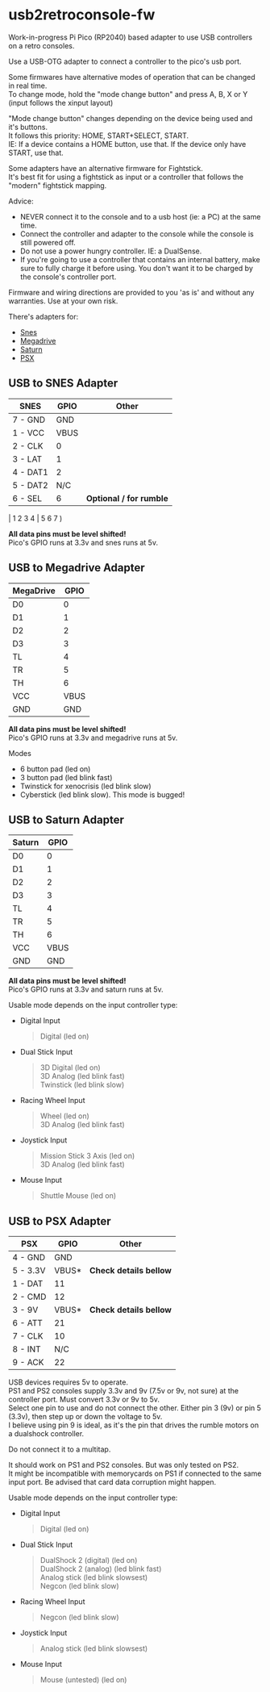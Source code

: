 # usb2retroconsole-fw
Work-in-progress Pi Pico (RP2040) based adapter to use USB controllers on a retro consoles.

Use a USB-OTG adapter to connect a controller to the pico's usb port.

Some firmwares have alternative modes of operation that can be changed in real time.<br/>
To change mode, hold the "mode change button" and press A, B, X or Y (input follows the xinput layout)

"Mode change button" changes depending on the device being used and it's buttons.<br/>
It follows this priority: HOME, START+SELECT, START.<br/>
IE: If a device contains a HOME button, use that. If the device only have START, use that.

Some adapters have an alternative firmware for Fightstick.<br/>
It's best fit for using a fightstick as input or a controller that follows the "modern" fightstick mapping.

Advice:
- NEVER connect it to the console and to a usb host (ie: a PC) at the same time.
- Connect the controller and adapter to the console while the console is still powered off.
- Do not use a power hungry controller. IE: a DualSense.
- If you're going to use a controller that contains an internal battery, make sure to fully charge it before using. You don't want it to be charged by the console's controller port.

Firmware and wiring directions are provided to you 'as is' and without any warranties. Use at your own risk.

There's adapters for: <br/>
- [Snes](#usb-to-snes-adapter)
- [Megadrive](#usb-to-megadrive-adapter)
- [Saturn](#usb-to-saturn-adapter)
- [PSX](#usb-to-psx-adapter)

## USB to SNES Adapter

| SNES     | GPIO | Other                     |
|----------|------|---------------------------|
| 7 - GND  | GND  |                           |
| 1 - VCC  | VBUS |                           |
| 2 - CLK  | 0    |                           |
| 3 - LAT  | 1    |                           |
| 4 - DAT1 | 2    |                           |
| 5 - DAT2 | N/C  |                           |
| 6 - SEL  | 6    | **Optional / for rumble** |

| 1 2 3 4 | 5 6 7 )

**All data pins must be level shifted!**<br/>
Pico's GPIO runs at 3.3v and snes runs at 5v.

## USB to Megadrive Adapter

| MegaDrive | GPIO |
|-----------|------|
| D0        | 0    |
| D1        | 1    |
| D2        | 2    |
| D3        | 3    |
| TL        | 4    |
| TR        | 5    |
| TH        | 6    |
| VCC       | VBUS |
| GND       | GND  |

**All data pins must be level shifted!**<br/>
Pico's GPIO runs at 3.3v and megadrive runs at 5v.

Modes
- 6 button pad (led on)
- 3 button pad (led blink fast)
- Twinstick for xenocrisis (led blink slow)
- Cyberstick (led blink slow). This mode is bugged!

## USB to Saturn Adapter

| Saturn | GPIO |
|--------|------|
| D0     | 0    |
| D1     | 1    |
| D2     | 2    |
| D3     | 3    |
| TL     | 4    |
| TR     | 5    |
| TH     | 6    |
| VCC    | VBUS |
| GND    | GND  |

**All data pins must be level shifted!**<br/>
Pico's GPIO runs at 3.3v and saturn runs at 5v.

Usable mode depends on the input controller type:

- Digital Input
  > Digital (led on)
- Dual Stick Input
  > 3D Digital (led on)<br/>
  > 3D Analog (led blink fast)<br/>
  > Twinstick (led blink slow)<br/>
- Racing Wheel Input
  > Wheel (led on)<br/>
  > 3D Analog (led blink fast)<br/>
- Joystick Input
  > Mission Stick 3 Axis (led on)<br/>
  > 3D Analog (led blink fast)<br/>
- Mouse Input
  > Shuttle Mouse (led on)




## USB to PSX Adapter

| PSX      | GPIO  | Other                    |
|----------|-------|--------------------------|
| 4 - GND  | GND   |                          |
| 5 - 3.3V | VBUS* | **Check details bellow** |
| 1 - DAT  | 11    |                          |
| 2 - CMD  | 12    |                          |
| 3 - 9V   | VBUS* | **Check details bellow** |
| 6 - ATT  | 21    |                          |
| 7 - CLK  | 10    |                          |
| 8 - INT  | N/C   |                          |
| 9 - ACK  | 22    |                          |

USB devices requires 5v to operate.<br/>
PS1 and PS2 consoles supply 3.3v and 9v (7.5v or 9v, not sure) at the controller port.
Must convert 3.3v or 9v to 5v.<br/>
Select one pin to use and do not connect the other. Either pin 3 (9v) or pin 5 (3.3v), then step up or down the voltage to 5v.<br/>
I believe using pin 9 is ideal, as it's the pin that drives the rumble motors on a dualshock controller.

Do not connect it to a multitap.

It should work on PS1 and PS2 consoles. But was only tested on PS2.<br/>
It might be incompatible with memorycards on PS1 if connected to the same input port. Be advised that card data corruption might happen.

Usable mode depends on the input controller type:

- Digital Input
  > Digital (led on)
- Dual Stick Input
  > DualShock 2 (digital) (led on)<br/>
  > DualShock 2 (analog) (led blink fast)<br/>
  > Analog stick (led blink slowsest)<br/>
  > Negcon (led blink slow)<br/>
- Racing Wheel Input
  > Negcon (led blink slow)<br/>
- Joystick Input
  > Analog stick (led blink slowsest)<br/>
- Mouse Input
  > Mouse (untested) (led on)
